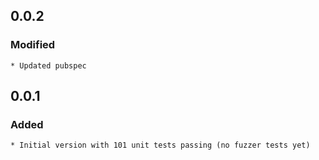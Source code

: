 ## 0.0.2
### Modified
    * Updated pubspec

## 0.0.1
### Added
    * Initial version with 101 unit tests passing (no fuzzer tests yet)

